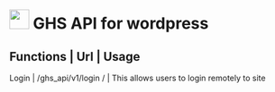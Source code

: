 # <img src="http://ghostszmusic.com/wp-content/uploads/2017/01/small-logo.png" style="width:35px !important;"> GHS API for wordpress

Functions | Url | Usage
------------------------
Login | /ghs_api/v1/login / | This allows users to login remotely to site
